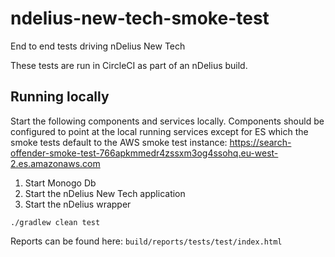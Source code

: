 # ndelius-new-tech-smoke-test
End to end tests driving nDelius New Tech

These tests are run in CircleCI as part of an nDelius build.

## Running locally
Start the following components and services locally. Components should be configured to 
point at the local running services except for ES which the smoke tests default to the AWS
smoke test instance: https://search-offender-smoke-test-766apkmmedr4zssxm3og4ssohq.eu-west-2.es.amazonaws.com

1. Start Monogo Db
1. Start the nDelius New Tech application
1. Start the nDelius wrapper

`./gradlew clean test` 

Reports can be found here: `build/reports/tests/test/index.html`
